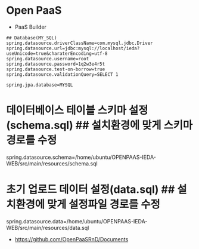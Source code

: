 # Open PaaS
- PaaS Builder


```
## Database(MY_SQL)
spring.datasource.driverClassName=com.mysql.jdbc.Driver
spring.datasource.url=jdbc:mysql://localhost/ieda?useUnicode=true&charaterEncoding=utf-8
spring.datasource.username=root
spring.datasource.password=1q2w3e4r5t
spring.datasource.test-on-borrow=true
spring.datasource.validationQuery=SELECT 1

spring.jpa.database=MYSQL
```


# 데이터베이스 테이블 스키마 설정(schema.sql) ## 설치환경에 맞게 스키마 경로를 수정
spring.datasource.schema=/home/ubuntu/OPENPAAS-IEDA-WEB/src/main/resources/schema.sql

# 초기 업로드 데이터 설정(data.sql)           ## 설치환경에 맞게 설정파일 경로를 수정
spring.datasource.data=/home/ubuntu/OPENPAAS-IEDA-WEB/src/main/resources/data.sql


- https://github.com/OpenPaaSRnD/Documents